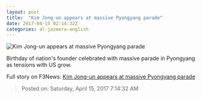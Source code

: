 ```yaml
---
layout: post
title:  "Kim Jong-un appears at massive Pyongyang parade"
date: 2017-04-15 02:14:32Z
categories: al-jazeera-english
---
```


![Kim Jong-un appears at massive Pyongyang parade](http://www.aljazeera.com/mritems/Images/2017/4/15/573a4dff55b346cd970858b8b8195a2e_18.jpg)

Birthday of nation's founder celebrated with massive parade in Pyongyang as tensions with US grow.


Full story on F3News: [Kim Jong-un appears at massive Pyongyang parade](http://www.f3nws.com/n/tCcDh)

> Posted on: Saturday, April 15, 2017 7:14:32 AM
